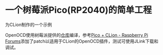 # 一个树莓派Pico(RP2040)的简单工程

为CLion制作的一个示例

OpenOCD使用树莓派提供的[仓库](https://github.com/raspberrypi/openocd/tree/rp2040)编译，参考[Pico + CLion - Raspberry Pi Forums](https://forums.raspberrypi.com/viewtopic.php?p=1882107&hilit=CLion&sid=339b91bdb46be8b03471c92b5f412e6d#p1882107)添加了patch以适用于CLion的OpenOCD插件，测试可使用JLink下载和调试。



